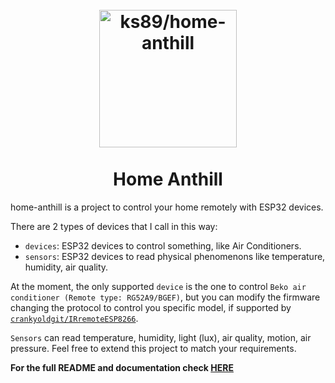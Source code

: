 <h1 align="center">
  <br>
  <img src="https://github.com/Ks89/air-conditioner/blob/master/docs/icons/logo512.png?raw=true" alt="ks89/home-anthill" width="220">
  <br>
  <br>
Home Anthill
  <br>
</h1>

home-anthill is a project to control your home remotely with ESP32 devices.

There are 2 types of devices that I call in this way:
- `devices`: ESP32 devices to control something, like Air Conditioners.
- `sensors`: ESP32 devices to read physical phenomenons like temperature, humidity, air quality.

At the moment, the only supported `device` is the one to control `Beko air conditioner (Remote type: RG52A9/BGEF)`,
but you can modify the firmware changing the protocol to control you specific model, if supported by [`crankyoldgit/IRremoteESP8266`](https://github.com/crankyoldgit/IRremoteESP8266).

`Sensors` can read temperature, humidity, light (lux), air quality, motion, air pressure.
Feel free to extend this project to match your requirements.


**For the full README and documentation check [HERE](https://github.com/home-anthill/docs)**